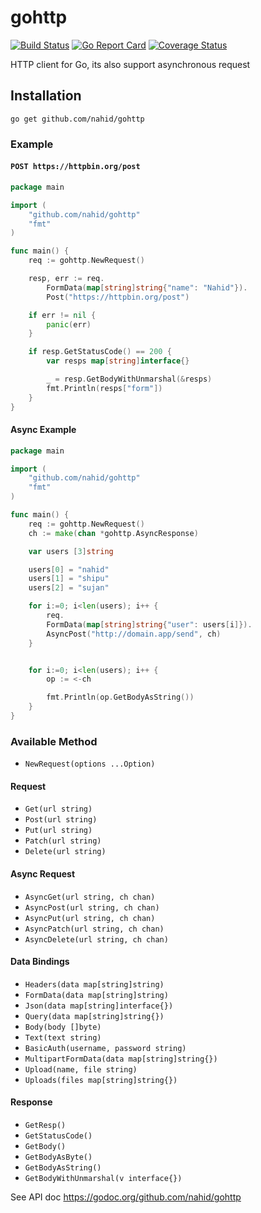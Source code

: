 # gohttp

[![Build Status](https://travis-ci.org/nahid/gohttp.svg?branch=master)](https://travis-ci.org/nahid/gohttp)
[![Go Report Card](https://goreportcard.com/badge/github.com/nahid/gohttp)](https://goreportcard.com/report/github.com/nahid/gohttp)
[![Coverage Status](https://coveralls.io/repos/github/nahid/gohttp/badge.svg?branch=master)](https://coveralls.io/github/nahid/gohttp?branch=master)

HTTP client for Go, its also support asynchronous request

## Installation

```
go get github.com/nahid/gohttp
```

### Example

#### `POST https://httpbin.org/post`

```go
package main

import (
	"github.com/nahid/gohttp"
	"fmt"
)

func main() {
	req := gohttp.NewRequest()

	resp, err := req.
		FormData(map[string]string{"name": "Nahid"}).
		Post("https://httpbin.org/post")

	if err != nil {
		panic(err)
	}

	if resp.GetStatusCode() == 200 {
		var resps map[string]interface{}

		_ = resp.GetBodyWithUnmarshal(&resps)
		fmt.Println(resps["form"])
	}
}
```

#### Async Example

```go
package main

import (
	"github.com/nahid/gohttp"
	"fmt"
)

func main() {
	req := gohttp.NewRequest()
	ch := make(chan *gohttp.AsyncResponse)

	var users [3]string

	users[0] = "nahid"
	users[1] = "shipu"
	users[2] = "sujan"

	for i:=0; i<len(users); i++ {
		req.
		FormData(map[string]string{"user": users[i]}).
		AsyncPost("http://domain.app/send", ch)
	}


	for i:=0; i<len(users); i++ {
		op := <-ch

		fmt.Println(op.GetBodyAsString())
	}
}
```

### Available Method

- `NewRequest(options ...Option)`

#### Request

- `Get(url string)`
- `Post(url string)`
- `Put(url string)`
- `Patch(url string)`
- `Delete(url string)`

#### Async Request

- `AsyncGet(url string, ch chan)`
- `AsyncPost(url string, ch chan)`
- `AsyncPut(url string, ch chan)`
- `AsyncPatch(url string, ch chan)`
- `AsyncDelete(url string, ch chan)`

#### Data Bindings

- `Headers(data map[string]string)`
- `FormData(data map[string]string)`
- `Json(data map[string]interface{})`
- `Query(data map[string]string{})`
- `Body(body []byte)`
- `Text(text string)`
- `BasicAuth(username, password string)`
- `MultipartFormData(data map[string]string{})`
- `Upload(name, file string)`
- `Uploads(files map[string]string{})`


#### Response

- `GetResp()`
- `GetStatusCode()`
- `GetBody()`
- `GetBodyAsByte()`
- `GetBodyAsString()`
- `GetBodyWithUnmarshal(v interface{})`

See API doc https://godoc.org/github.com/nahid/gohttp